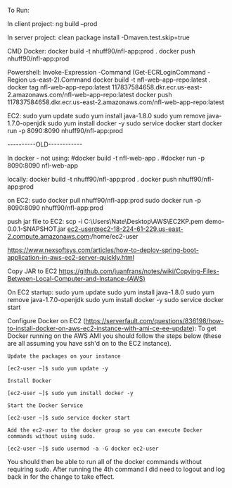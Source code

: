 To Run:

In client project:
ng build –prod

In server project:
clean package install -Dmaven.test.skip=true

CMD Docker:
docker build -t nhuff90/nfl-app:prod .
docker push nhuff90/nfl-app:prod


Powershell:
Invoke-Expression -Command (Get-ECRLoginCommand -Region us-east-2).Command
docker build -t nfl-web-app-repo:latest .
docker tag nfl-web-app-repo:latest 117837584658.dkr.ecr.us-east-2.amazonaws.com/nfl-web-app-repo:latest
docker push 117837584658.dkr.ecr.us-east-2.amazonaws.com/nfl-web-app-repo:latest


EC2:
sudo yum update
sudo yum install java-1.8.0
sudo yum remove java-1.7.0-openjdk
sudo yum install docker -y
sudo service docker start
docker run -p 8090:8090 nhuff90/nfl-app:prod















----------OLD------------


In docker - not using:
#docker build -t nfl-web-app .
#docker run -p 8090:8090 nfl-web-app

locally:
docker build -t nhuff90/nfl-app:prod .
docker push nhuff90/nfl-app:prod

on EC2:
sudo docker pull nhuff90/nfl-app:prod
sudo docker run -p 8090:8090 nhuff90/nfl-app:prod





push jar file to EC2:
scp -i C:\Users\Nate\Desktop\AWS\EC2KP.pem demo-0.0.1-SNAPSHOT.jar ec2-user@ec2-18-224-61-229.us-east-2.compute.amazonaws.com:/home/ec2-user

https://www.nexsoftsys.com/articles/how-to-deploy-spring-boot-application-in-aws-ec2-server-quickly.html

Copy JAR to EC2
https://github.com/juanfrans/notes/wiki/Copying-Files-Between-Local-Computer-and-Instance-(AWS)

On EC2 startup:
sudo yum update
sudo yum install java-1.8.0
sudo yum remove java-1.7.0-openjdk
sudo yum install docker -y
sudo service docker start



Configure Docker on EC2 (https://serverfault.com/questions/836198/how-to-install-docker-on-aws-ec2-instance-with-ami-ce-ee-update):
To get Docker running on the AWS AMI you should follow the steps below (these are all assuming you have ssh'd on to the EC2 instance).

    Update the packages on your instance

    [ec2-user ~]$ sudo yum update -y

    Install Docker

    [ec2-user ~]$ sudo yum install docker -y

    Start the Docker Service

    [ec2-user ~]$ sudo service docker start

    Add the ec2-user to the docker group so you can execute Docker commands without using sudo.

    [ec2-user ~]$ sudo usermod -a -G docker ec2-user

You should then be able to run all of the docker commands without requiring sudo. After running the 4th command I did need to logout and log back in for the change to take effect.
